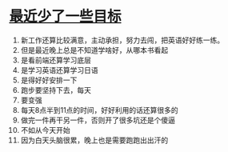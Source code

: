 # [最近少了一些目标](https://github.com/yihong0618/gitblog/issues/66)

1. 新工作还算比较满意，主动承担，努力去闯，把英语好好练一练。
2. 但是最近晚上总是不知道学啥好，从哪本书看起
3. 是看前端还算学习底层
4. 是学习英语还算学习日语
5. 是得好好安排一下
6. 跑步要坚持下去，每天
7. 要变强
8. 每天8点半到11点的时间，好好利用的话还算很多的
9. 做完一件再干另一件，否则开了很多坑还是个傻逼
10. 不如从今天开始
11. 因为白天头脑很累，晚上也是需要跑跑出出汗的